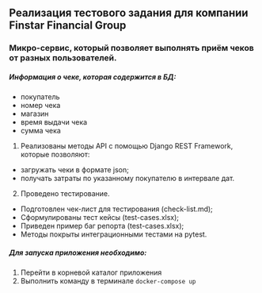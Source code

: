 ## Реализация тестового задания для компании Finstar Financial Group
### Микро-сервис, который позволяет выполнять приём чеков от разных пользователей.

##### Информация о чеке, которая содержится в БД:
* покупатель
* номер чека
* магазин
* время выдачи чека
* сумма чека

1. Реализованы методы API с помощью Django REST Framework, которые позволяют:
- загружать чеки в формате json;
- получать затраты по указанному покупателю в интервале дат.

2. Проведено тестирование.
- Подготовлен чек-лист для тестирования (check-list.md);
- Сформулированы тест кейсы (test-cases.xlsx);
- Приведен пример баг репорта (test-cases.xlsx);
- Методы покрыты интеграционными тестами на pytest.
##### Для запуска приложения необходимо:
1. Перейти в корневой каталог приложения 
2. Выполнить команду в терминале ```docker-compose up```